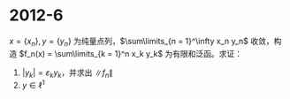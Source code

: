 # 2012-6

$x = \{x_n\}, y = \{y_n\}$ 为纯量点列，$\sum\limits_{n = 1}^\infty x_n y_n$ 收敛，构造 $f_n(x) = \sum\limits_{k = 1}^n x_k y_k$ 为有限和泛函。求证：

1. $|y_k| = \varepsilon_k y_k$，并求出 $\|f_n\|$
2. $y \in \ell^1$

